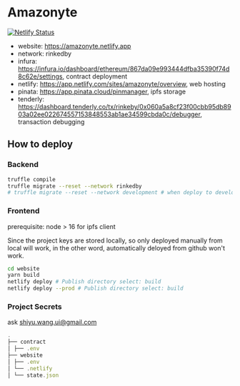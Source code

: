 # Amazonyte

[![Netlify Status](https://api.netlify.com/api/v1/badges/72789567-681a-4a87-be52-f1b4e1f78048/deploy-status?branch=main)](https://app.netlify.com/sites/amazonyte/deploys)

- website: https://amazonyte.netlify.app
- network: rinkedby
- infura: https://infura.io/dashboard/ethereum/867da09e993444dfba35390f74d8c62e/settings, contract deployment
- netlify: https://app.netlify.com/sites/amazonyte/overview, web hosting
- pinata: https://app.pinata.cloud/pinmanager, ipfs storage
- tenderly: https://dashboard.tenderly.co/tx/rinkeby/0x060a5a8cf23f00cbb95db8903a02ee022674557153848553ab1ae34599cbda0c/debugger, transaction debugging

## How to deploy

### Backend

```sh
truffle compile
truffle migrate --reset --network rinkedby
# truffle migrate --reset --network development # when deploy to development
```

### Frontend

prerequisite: node > 16 for ipfs client

Since the project keys are stored locally, so only deployed manually from local will work, in the other word, automatically deloyed from github won't work.

```sh
cd website
yarn build
netlify deploy # Publish directory select: build
netlify deploy --prod # Publish directory select: build
```

### Project Secrets

ask shiyu.wang.ui@gmail.com

```javascript
.
├── contract
│ ├── .env
├── website
│ ├── .env
│ └── .netlify
│ └── state.json
```
